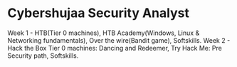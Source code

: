 # Cybershujaa Security Analyst
Week 1 - HTB(Tier 0 machines), HTB Academy(Windows, Linux & Networking fundamentals), Over the wire(Bandit game), Softskills.
Week 2 - Hack the Box Tier 0 machines: Dancing and Redeemer, Try Hack Me: Pre Security path, Softskills.

